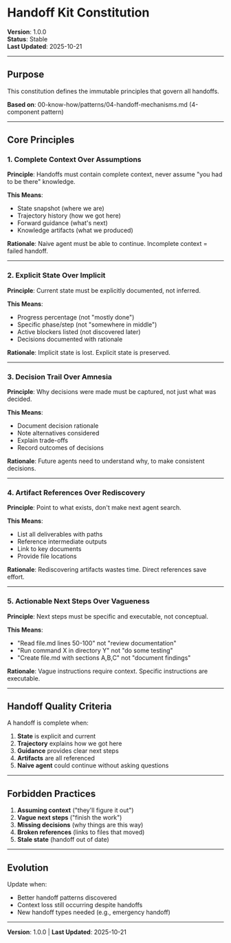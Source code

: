 # Handoff Kit Constitution

**Version**: 1.0.0  
**Status**: Stable  
**Last Updated**: 2025-10-21

---

## Purpose

This constitution defines the immutable principles that govern all handoffs.

**Based on**: 00-know-how/patterns/04-handoff-mechanisms.md (4-component pattern)

---

## Core Principles

### 1. Complete Context Over Assumptions

**Principle**: Handoffs must contain complete context, never assume "you had to be there" knowledge.

**This Means**:
- State snapshot (where we are)
- Trajectory history (how we got here)
- Forward guidance (what's next)
- Knowledge artifacts (what we produced)

**Rationale**: Naive agent must be able to continue. Incomplete context = failed handoff.

---

### 2. Explicit State Over Implicit

**Principle**: Current state must be explicitly documented, not inferred.

**This Means**:
- Progress percentage (not "mostly done")
- Specific phase/step (not "somewhere in middle")
- Active blockers listed (not discovered later)
- Decisions documented with rationale

**Rationale**: Implicit state is lost. Explicit state is preserved.

---

### 3. Decision Trail Over Amnesia

**Principle**: Why decisions were made must be captured, not just what was decided.

**This Means**:
- Document decision rationale
- Note alternatives considered
- Explain trade-offs
- Record outcomes of decisions

**Rationale**: Future agents need to understand why, to make consistent decisions.

---

### 4. Artifact References Over Rediscovery

**Principle**: Point to what exists, don't make next agent search.

**This Means**:
- List all deliverables with paths
- Reference intermediate outputs
- Link to key documents
- Provide file locations

**Rationale**: Rediscovering artifacts wastes time. Direct references save effort.

---

### 5. Actionable Next Steps Over Vagueness

**Principle**: Next steps must be specific and executable, not conceptual.

**This Means**:
- "Read file.md lines 50-100" not "review documentation"
- "Run command X in directory Y" not "do some testing"
- "Create file.md with sections A,B,C" not "document findings"

**Rationale**: Vague instructions require context. Specific instructions are executable.

---

## Handoff Quality Criteria

A handoff is complete when:

1. **State** is explicit and current
2. **Trajectory** explains how we got here
3. **Guidance** provides clear next steps
4. **Artifacts** are all referenced
5. **Naive agent** could continue without asking questions

---

## Forbidden Practices

1. **Assuming context** ("they'll figure it out")
2. **Vague next steps** ("finish the work")
3. **Missing decisions** (why things are this way)
4. **Broken references** (links to files that moved)
5. **Stale state** (handoff out of date)

---

## Evolution

Update when:
- Better handoff patterns discovered
- Context loss still occurring despite handoffs
- New handoff types needed (e.g., emergency handoff)

---

**Version**: 1.0.0 | **Last Updated**: 2025-10-21

